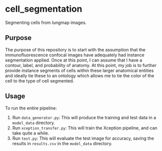 # cell_segmentation
Segmenting cells from lungmap images.

## Purpose
The purpose of this repository is to start with the assumption that the immunofluorescence confocal 
images have adequately had instance segmentation applied. Once at this point, I can assume that I 
have a contour, label, and probability of anatomy. At this point, my job is to further provide instance
segments of cells within these larger anatomical entities and ideally tie these to an ontology which
allows me to tie the color of the cell to the type of cell segmented.

## Usage

To run the entire pipeline:

1. Run `data_generator.py`: This will produce the training and test data in a `model_data` directory.
1. Run `xception_transfer.py`: This will train the Xception pipeline, and can take quite a while.
1. Run `test.py`: This will evaluate the test image for accuracy, saving the results in `results.csv` in the `model_data` directory.

